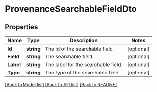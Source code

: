 # ProvenanceSearchableFieldDto

## Properties

Name | Type | Description | Notes
------------ | ------------- | ------------- | -------------
**Id** | **string** | The id of the searchable field. | [optional] 
**Field** | **string** | The searchable field. | [optional] 
**Label** | **string** | The label for the searchable field. | [optional] 
**Type** | **string** | The type of the searchable field. | [optional] 

[[Back to Model list]](../README.md#documentation-for-models) [[Back to API list]](../README.md#documentation-for-api-endpoints) [[Back to README]](../README.md)


